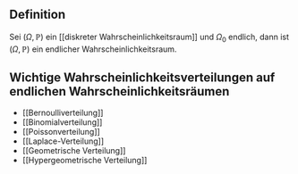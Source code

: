 ## Definition

Sei $(\Omega, \mathbb{P})$ ein [[diskreter Wahrscheinlichkeitsraum]] und $\Omega_0$ endlich, dann ist $(\Omega, \mathbb{P})$ ein endlicher Wahrscheinlichkeitsraum.

## Wichtige Wahrscheinlichkeitsverteilungen auf endlichen Wahrscheinlichkeitsräumen

- [[Bernoulliverteilung]]
- [[Binomialverteilung]]
- [[Poissonverteilung]]
- [[Laplace-Verteilung]]
- [[Geometrische Verteilung]]
- [[Hypergeometrische Verteilung]]
